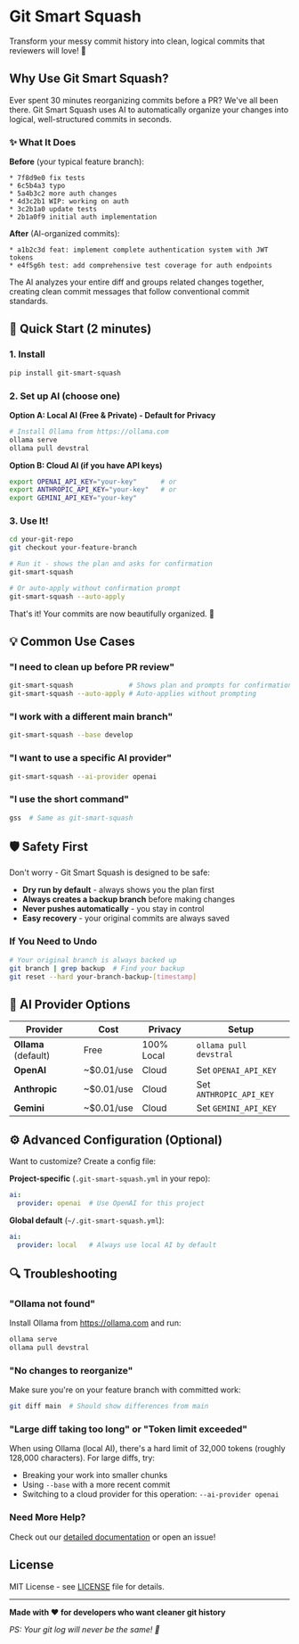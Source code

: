 # Git Smart Squash

Transform your messy commit history into clean, logical commits that reviewers will love! 🎯

## Why Use Git Smart Squash?

Ever spent 30 minutes reorganizing commits before a PR? We've all been there. Git Smart Squash uses AI to automatically organize your changes into logical, well-structured commits in seconds.

### ✨ What It Does

**Before** (your typical feature branch):
```
* 7f8d9e0 fix tests
* 6c5b4a3 typo
* 5a4b3c2 more auth changes
* 4d3c2b1 WIP: working on auth
* 3c2b1a0 update tests
* 2b1a0f9 initial auth implementation
```

**After** (AI-organized commits):
```
* a1b2c3d feat: implement complete authentication system with JWT tokens
* e4f5g6h test: add comprehensive test coverage for auth endpoints
```

The AI analyzes your entire diff and groups related changes together, creating clean commit messages that follow conventional commit standards.

## 🚀 Quick Start (2 minutes)

### 1. Install

```bash
pip install git-smart-squash
```

### 2. Set up AI (choose one)

**Option A: Local AI (Free & Private) - Default for Privacy**
```bash
# Install Ollama from https://ollama.com
ollama serve
ollama pull devstral
```

**Option B: Cloud AI (if you have API keys)**
```bash
export OPENAI_API_KEY="your-key"      # or
export ANTHROPIC_API_KEY="your-key"   # or
export GEMINI_API_KEY="your-key"
```

### 3. Use It!

```bash
cd your-git-repo
git checkout your-feature-branch

# Run it - shows the plan and asks for confirmation
git-smart-squash

# Or auto-apply without confirmation prompt
git-smart-squash --auto-apply
```

That's it! Your commits are now beautifully organized. 🎉

## 💡 Common Use Cases

### "I need to clean up before PR review"
```bash
git-smart-squash              # Shows plan and prompts for confirmation
git-smart-squash --auto-apply # Auto-applies without prompting
```

### "I work with a different main branch"
```bash
git-smart-squash --base develop
```

### "I want to use a specific AI provider"
```bash
git-smart-squash --ai-provider openai
```

### "I use the short command"
```bash
gss  # Same as git-smart-squash
```

## 🛡️ Safety First

Don't worry - Git Smart Squash is designed to be safe:

- **Dry run by default** - always shows you the plan first
- **Always creates a backup branch** before making changes
- **Never pushes automatically** - you stay in control
- **Easy recovery** - your original commits are always saved

### If You Need to Undo

```bash
# Your original branch is always backed up
git branch | grep backup  # Find your backup
git reset --hard your-branch-backup-[timestamp]
```

## 🤖 AI Provider Options

| Provider | Cost | Privacy | Setup |
|----------|------|---------|-------|
| **Ollama** (default) | Free | 100% Local | `ollama pull devstral` |
| **OpenAI** | ~$0.01/use | Cloud | Set `OPENAI_API_KEY` |
| **Anthropic** | ~$0.01/use | Cloud | Set `ANTHROPIC_API_KEY` |
| **Gemini** | ~$0.01/use | Cloud | Set `GEMINI_API_KEY` |

## ⚙️ Advanced Configuration (Optional)

Want to customize? Create a config file:

**Project-specific** (`.git-smart-squash.yml` in your repo):
```yaml
ai:
  provider: openai  # Use OpenAI for this project
```

**Global default** (`~/.git-smart-squash.yml`):
```yaml
ai:
  provider: local   # Always use local AI by default
```

## 🔍 Troubleshooting

### "Ollama not found"
Install Ollama from https://ollama.com and run:
```bash
ollama serve
ollama pull devstral
```

### "No changes to reorganize"
Make sure you're on your feature branch with committed work:
```bash
git diff main  # Should show differences from main
```

### "Large diff taking too long" or "Token limit exceeded"
When using Ollama (local AI), there's a hard limit of 32,000 tokens (roughly 128,000 characters).
For large diffs, try:
- Breaking your work into smaller chunks
- Using `--base` with a more recent commit
- Switching to a cloud provider for this operation: `--ai-provider openai`

### Need More Help?

Check out our [detailed documentation](https://github.com/your-username/git-smart-squash) or open an issue!

## License

MIT License - see [LICENSE](LICENSE) file for details.

---

**Made with ❤️ for developers who want cleaner git history**

*PS: Your git log will never be the same! 🚀*
